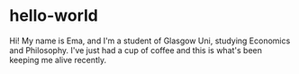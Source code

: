 # hello-world
Hi! 
My name is Ema, and I'm a student of Glasgow Uni, studying Economics and Philosophy. 
I've just had a cup of coffee and this is what's been keeping me alive recently. 

